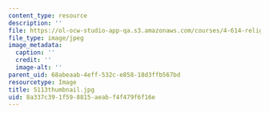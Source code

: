 ```yaml
---
content_type: resource
description: ''
file: https://ol-ocw-studio-app-qa.s3.amazonaws.com/courses/4-614-religious-architecture-and-islamic-cultures-fall-2002/8a337c391f598815aeabf4f479f6f16e_5113thumbnail.jpg
file_type: image/jpeg
image_metadata:
  caption: ''
  credit: ''
  image-alt: ''
parent_uid: 68abeaab-4eff-532c-e858-18d3ffb567bd
resourcetype: Image
title: 5113thumbnail.jpg
uid: 8a337c39-1f59-8815-aeab-f4f479f6f16e
---
```

